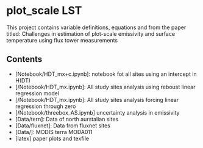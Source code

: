 # plot_scale LST 

This project contains variable definitions, equations and  from the paper titled: Challenges in estimation of plot-scale emissivity and surface temperature using flux tower measurements

## Contents

- [Notebook/HDT_mx+c.ipynb]: 
notebook fot all sites using an intercept in H(DT)
- [/Notebook/HDT_mx.ipynb]: 
All study sites analysis using reboust linear regression model
- [/Notebook/HDT_mx.ipynb]:
All study sites analysis forcing linear regression through zero
- [/Notebook/threebox_AS.ipynb] uncertainty analysis in emissivity
- [Data/tern]:  Data of north aurstalian sites
- [Data/fluxnet]:  Data from fluxnet sites
- [Data/]:  MODIS terra MODA011
- [latex] paper plots and texfile

